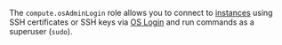 The `compute.osAdminLogin` role allows you to connect to [instances](../../compute/concepts/vm.md) using SSH certificates or SSH keys via [OS Login](../../organization/concepts/os-login.md) and run commands as a superuser (`sudo`).